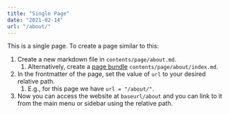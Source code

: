 ```yaml
---
title: "Single Page"
date: "2021-02-14"
url: "/about/"
---
```


This is a single page. To create a page similar to this:

1. Create a new markdown file in `contents/page/about.md`.
    1. Alternatively, create a [page bundle][page-bundle-link] `contents/page/about/index.md`.
2. In the frontmatter of the page, set the value of `url` to your desired relative path.
    1. E.g., for this page we have `url = "/about/"`.
3. Now you can access the website at `baseurl/about` and you can link to it from the main menu or sidebar using the relative path.

[page-bundle-link]: https://gohugo.io/content-management/page-bundles/